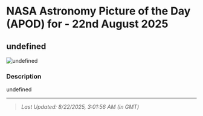
# NASA Astronomy Picture of the Day (APOD) for - 22nd August 2025
## undefined

![undefined](undefined)

### Description
undefined

---
> _Last Updated: 8/22/2025, 3:01:56 AM (in GMT)_
